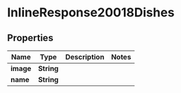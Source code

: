 

# InlineResponse20018Dishes

## Properties

Name | Type | Description | Notes
------------ | ------------- | ------------- | -------------
**image** | **String** |  | 
**name** | **String** |  | 




